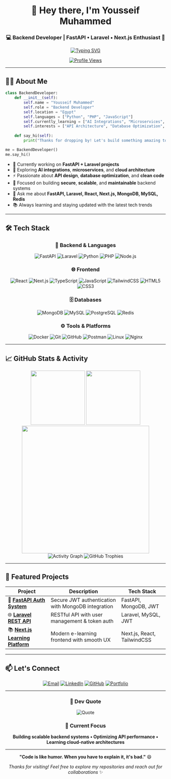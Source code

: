<!-- 🔥 Professional GitHub Profile by Yousseif Muhammed -->

<div align="center">

# 👋 Hey there, I'm **Yousseif Muhammed**

### 💻 Backend Developer | FastAPI • Laravel • Next.js Enthusiast 🚀

<a href="https://git.io/typing-svg"><img src="https://readme-typing-svg.demolab.com?font=Fira+Code&weight=600&size=24&pause=1000&color=00C58E&center=true&vCenter=true&width=600&lines=Backend+Developer+%F0%9F%9A%80;FastAPI+%7C+Laravel+%7C+Next.js;Building+Scalable+APIs;Crafting+Modern+Web+Apps;Always+Learning+New+Tech!+%F0%9F%94%A5" alt="Typing SVG" /></a>

[![Profile Views](https://komarev.com/ghpvc/?username=usif-x&label=Profile%20Views&color=00C58E&style=for-the-badge)](https://github.com/usif-x)

</div>

---

## 👨‍💻 About Me

```python
class BackendDeveloper:
    def __init__(self):
        self.name = "Yousseif Muhammed"
        self.role = "Backend Developer"
        self.location = "Egypt"
        self.languages = ["Python", "PHP", "JavaScript"]
        self.currently_learning = ["AI Integrations", "Microservices", "System Design"]
        self.interests = ["API Architecture", "Database Optimization", "Performance Tuning"]
    
    def say_hi(self):
        print("Thanks for dropping by! Let's build something amazing together 🚀")

me = BackendDeveloper()
me.say_hi()
```

- 🔭 Currently working on **FastAPI + Laravel projects**
- 🌱 Exploring **AI integrations**, **microservices**, and **cloud architecture**
- ⚡ Passionate about **API design**, **database optimization**, and **clean code**
- 🧠 Focused on building **secure**, **scalable**, and **maintainable** backend systems
- 💬 Ask me about **FastAPI, Laravel, React, Next.js, MongoDB, MySQL, Redis**
- 📚 Always learning and staying updated with the latest tech trends

---

## 🛠️ Tech Stack

<div align="center">

### 🚀 Backend & Languages
![FastAPI](https://img.shields.io/badge/FastAPI-009688?style=for-the-badge&logo=fastapi&logoColor=white)
![Laravel](https://img.shields.io/badge/Laravel-FF2D20?style=for-the-badge&logo=laravel&logoColor=white)
![Python](https://img.shields.io/badge/Python-3776AB?style=for-the-badge&logo=python&logoColor=white)
![PHP](https://img.shields.io/badge/PHP-777BB4?style=for-the-badge&logo=php&logoColor=white)
![Node.js](https://img.shields.io/badge/Node.js-339933?style=for-the-badge&logo=nodedotjs&logoColor=white)

### 🌐 Frontend
![React](https://img.shields.io/badge/React-61DAFB?style=for-the-badge&logo=react&logoColor=black)
![Next.js](https://img.shields.io/badge/Next.js-000000?style=for-the-badge&logo=nextdotjs&logoColor=white)
![TypeScript](https://img.shields.io/badge/TypeScript-3178C6?style=for-the-badge&logo=typescript&logoColor=white)
![JavaScript](https://img.shields.io/badge/JavaScript-F7DF1E?style=for-the-badge&logo=javascript&logoColor=black)
![TailwindCSS](https://img.shields.io/badge/TailwindCSS-06B6D4?style=for-the-badge&logo=tailwindcss&logoColor=white)
![HTML5](https://img.shields.io/badge/HTML5-E34F26?style=for-the-badge&logo=html5&logoColor=white)
![CSS3](https://img.shields.io/badge/CSS3-1572B6?style=for-the-badge&logo=css3&logoColor=white)

### 🗄️ Databases
![MongoDB](https://img.shields.io/badge/MongoDB-4EA94B?style=for-the-badge&logo=mongodb&logoColor=white)
![MySQL](https://img.shields.io/badge/MySQL-005C84?style=for-the-badge&logo=mysql&logoColor=white)
![PostgreSQL](https://img.shields.io/badge/PostgreSQL-316192?style=for-the-badge&logo=postgresql&logoColor=white)
![Redis](https://img.shields.io/badge/Redis-DC382D?style=for-the-badge&logo=redis&logoColor=white)

### ⚙️ Tools & Platforms
![Docker](https://img.shields.io/badge/Docker-2496ED?style=for-the-badge&logo=docker&logoColor=white)
![Git](https://img.shields.io/badge/Git-F05032?style=for-the-badge&logo=git&logoColor=white)
![GitHub](https://img.shields.io/badge/GitHub-181717?style=for-the-badge&logo=github&logoColor=white)
![Postman](https://img.shields.io/badge/Postman-FF6C37?style=for-the-badge&logo=postman&logoColor=white)
![Linux](https://img.shields.io/badge/Linux-FCC624?style=for-the-badge&logo=linux&logoColor=black)
![Nginx](https://img.shields.io/badge/Nginx-009639?style=for-the-badge&logo=nginx&logoColor=white)

</div>

---

## 📈 GitHub Stats & Activity

<div align="center">

<img src="https://github-readme-stats.vercel.app/api?username=usif-x&show_icons=true&theme=tokyonight&hide_border=true&count_private=true&include_all_commits=true" height="170" />
<img src="https://github-readme-streak-stats.herokuapp.com?user=usif-x&theme=tokyonight&hide_border=true&date_format=M%20j%5B%2C%20Y%5D" height="170" />

<img src="https://github-readme-stats.vercel.app/api/top-langs/?username=usif-x&layout=compact&theme=tokyonight&hide_border=true&langs_count=8" width="400" />

<img src="https://github-readme-activity-graph.vercel.app/graph?username=usif-x&theme=react-dark&hide_border=true&bg_color=0D1117&color=00C58E&line=00C58E&point=FFFFFF&area=true&area_color=00C58E" alt="Activity Graph" />

<img src="https://github-profile-trophy.vercel.app/?username=usif-x&theme=tokyonight&no-frame=true&no-bg=true&row=1&column=7" alt="GitHub Trophies" />

</div>

---

## 🚀 Featured Projects

<div align="center">

| Project | Description | Tech Stack |
|---------|-------------|------------|
| 🔐 **[FastAPI Auth System](https://github.com/usif-x/fastapi-auth)** | Secure JWT authentication with MongoDB integration | FastAPI, MongoDB, JWT |
| 🌐 **[Laravel REST API](https://github.com/usif-x/laravel-api)** | RESTful API with user management & token auth | Laravel, MySQL, JWT |
| 📚 **[Next.js Learning Platform](https://github.com/usif-x/nextjs-learning-platform)** | Modern e-learning frontend with smooth UX | Next.js, React, TailwindCSS |

</div>

---

## 📫 Let's Connect

<div align="center">

[![Email](https://img.shields.io/badge/Email-D14836?style=for-the-badge&logo=gmail&logoColor=white)](mailto:yousseifmuhammed@gmail.com)
[![LinkedIn](https://img.shields.io/badge/LinkedIn-0077B5?style=for-the-badge&logo=linkedin&logoColor=white)](https://linkedin.com/in/yousseifahmed)
[![GitHub](https://img.shields.io/badge/GitHub-181717?style=for-the-badge&logo=github&logoColor=white)](https://github.com/usif-x)
[![Portfolio](https://img.shields.io/badge/Portfolio-00C58E?style=for-the-badge&logo=vercel&logoColor=white)](https://yousseif.xyz)

</div>

---

<div align="center">

### 💭 Dev Quote
![Quote](https://quotes-github-readme.vercel.app/api?type=horizontal&theme=tokyonight)

### 🎯 Current Focus
**Building scalable backend systems • Optimizing API performance • Learning cloud-native architectures**

---

**"Code is like humor. When you have to explain it, it's bad."** 😄

*Thanks for visiting! Feel free to explore my repositories and reach out for collaborations* ✨

</div>
